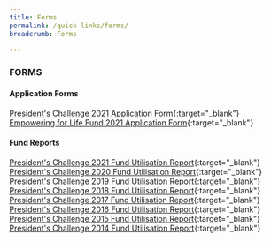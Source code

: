 ```yaml
---
title: Forms
permalink: /quick-links/forms/
breadcrumb: Forms

---
```



### FORMS

#### Application Forms
[President's Challenge 2021 Application Form](/files/PC2021_Application_Form.docx){:target="_blank"} <br>
[Empowering for Life Fund 2021 Application Form](/files/ELF2021_Application_Form.docx){:target="_blank"}


#### Fund Reports
[President's Challenge 2021 Fund Utilisation Report](/files/PC2021-Fund-Report.docx){:target="_blank"} <br>
[President's Challenge 2020 Fund Utilisation Report](/files/PC2020-Fund-Report.docx){:target="_blank"} <br>
[President's Challenge 2019 Fund Utilisation Report](/files/PC2019-Fund-Report.docx){:target="_blank"} <br>
[President's Challenge 2018 Fund Utilisation Report](/files/PC2018-Fund-Report.docx){:target="_blank"} <br>
[President's Challenge 2017 Fund Utilisation Report](/files/PC2017-Fund-Report.docx){:target="_blank"} <br>
[President's Challenge 2016 Fund Utilisation Report](/files/PC2016-Fund-Report.docx){:target="_blank"} <br>
[President's Challenge 2015 Fund Utilisation Report](/files/PC2015-Fund-Report.docx){:target="_blank"} <br>
[President's Challenge 2014 Fund Utilisation Report](/files/PC-2014-Fund-Report.docx){:target="_blank"}
